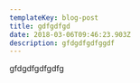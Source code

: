 ```yaml
---
templateKey: blog-post
title: gdfgdfgd
date: 2018-03-06T09:46:23.903Z
description: gfdgdfgdfggdf
---
```

gfdgdfgdfgdfg
